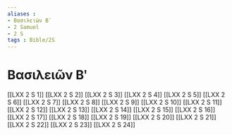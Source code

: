 ```yaml
---
aliases : 
- Βασιλειῶν Βʹ
- 2 Samuel
- 2 S
tags : Bible/2S
---
```


# Βασιλειῶν Βʹ

[[LXX 2 S 1]]
[[LXX 2 S 2]]
[[LXX 2 S 3]]
[[LXX 2 S 4]]
[[LXX 2 S 5]]
[[LXX 2 S 6]]
[[LXX 2 S 7]]
[[LXX 2 S 8]]
[[LXX 2 S 9]]
[[LXX 2 S 10]]
[[LXX 2 S 11]]
[[LXX 2 S 12]]
[[LXX 2 S 13]]
[[LXX 2 S 14]]
[[LXX 2 S 15]]
[[LXX 2 S 16]]
[[LXX 2 S 17]]
[[LXX 2 S 18]]
[[LXX 2 S 19]]
[[LXX 2 S 20]]
[[LXX 2 S 21]]
[[LXX 2 S 22]]
[[LXX 2 S 23]]
[[LXX 2 S 24]]
